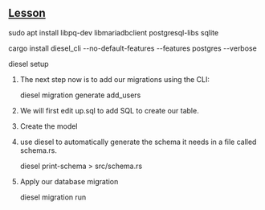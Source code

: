 ## [Lesson](https://auth0.com/blog/build-an-api-in-rust-with-jwt-authentication-using-actix-web/)


sudo apt install libpq-dev libmariadbclient postgresql-libs sqlite

cargo install diesel_cli --no-default-features --features postgres  --verbose

diesel setup


1. The next step now is to add our migrations using the CLI:

    diesel migration generate add_users


2. We will first edit up.sql to add SQL to create our table. 

3. Create the model 

4. use diesel to automatically generate the schema it needs in a file called schema.rs. 

    diesel print-schema > src/schema.rs

5. Apply our database migration

    diesel migration run